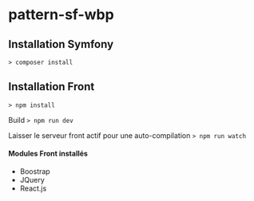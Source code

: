 # pattern-sf-wbp

## Installation Symfony 

`> composer install`

## Installation Front 
`> npm install`

Build 
`> npm run dev`

Laisser le serveur front actif pour une auto-compilation 
`> npm run watch`

#### Modules Front installés
- Boostrap 
- JQuery
- React.js
